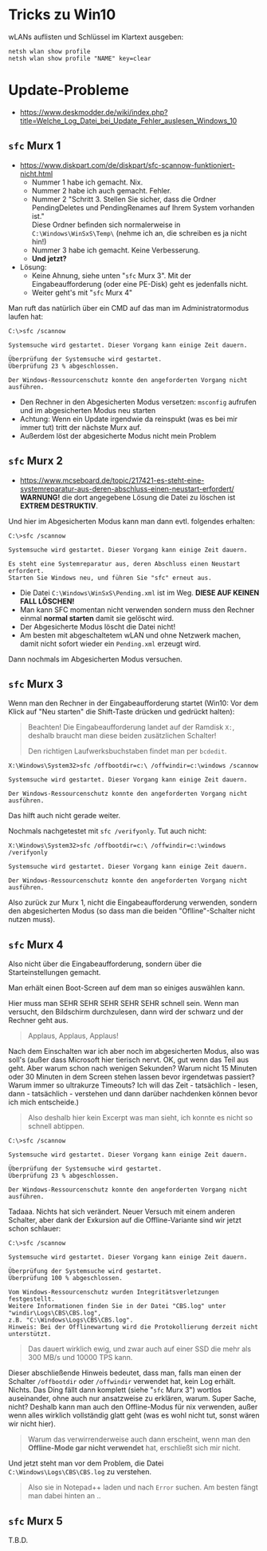 # Tricks zu Win10

wLANs auflisten und Schlüssel im Klartext ausgeben:

    netsh wlan show profile
    netsh wlan show profile "NAME" key=clear

# Update-Probleme

- https://www.deskmodder.de/wiki/index.php?title=Welche_Log_Datei_bei_Update_Fehler_auslesen_Windows_10

## `sfc` Murx 1

- https://www.diskpart.com/de/diskpart/sfc-scannow-funktioniert-nicht.html
  - Nummer 1 habe ich gemacht.  Nix.
  - Nummer 2 habe ich auch gemacht.  Fehler.
  - Nummer 2 "Schritt 3. Stellen Sie sicher, dass die Ordner PendingDeletes und PendingRenames auf Ihrem System vorhanden ist."  
    Diese Ordner befinden sich normalerweise in `C:\Windows\WinSxS\Temp\` (nehme ich an, die schreiben es ja nicht hin!)
  - Nummer 3 habe ich gemacht.  Keine Verbesserung.
  - **Und jetzt?**
- Lösung:
  - Keine Ahnung, siehe unten "`sfc` Murx 3".  Mit der Eingabeaufforderung (oder eine PE-Disk) geht es jedenfalls nicht.
  - Weiter geht's mit "`sfc` Murx 4"

Man ruft das natürlich über ein CMD auf das man im Administratormodus laufen hat:

    C:\>sfc /scannow

    Systemsuche wird gestartet. Dieser Vorgang kann einige Zeit dauern.

    Überprüfung der Systemsuche wird gestartet.
    Überprüfung 23 % abgeschlossen.

    Der Windows-Ressourcenschutz konnte den angeforderten Vorgang nicht ausführen.

- Den Rechner in den Abgesicherten Modus versetzen: `msconfig` aufrufen und im abgesicherten Modus neu starten
- Achtung: Wenn ein Update irgendwie da reinspukt (was es bei mir immer tut) tritt der nächste Murx auf.
- Außerdem löst der abgesicherte Modus nicht mein Problem


## `sfc` Murx 2

- https://www.mcseboard.de/topic/217421-es-steht-eine-systemreparatur-aus-deren-abschluss-einen-neustart-erfordert/
  **WARNUNG!** die dort angegebene Lösung die Datei zu löschen ist **EXTREM DESTRUKTIV**.

Und hier im Abgesicherten Modus kann man dann evtl. folgendes erhalten:

    C:\>sfc /scannow

    Systemsuche wird gestartet. Dieser Vorgang kann einige Zeit dauern.

    Es steht eine Systemreparatur aus, deren Abschluss einen Neustart erfordert.
    Starten Sie Windows neu, und führen Sie "sfc" erneut aus.

- Die Datei `C:\Windows\WinSxS\Pending.xml` ist im Weg.  **DIESE AUF KEINEN FALL LÖSCHEN!**
- Man kann SFC momentan nicht verwenden sondern muss den Rechner einmal **normal starten** damit sie gelöscht wird.
- Der Abgesicherte Modus löscht die Datei nicht!
- Am besten mit abgeschaltetem wLAN und ohne Netzwerk machen, damit nicht sofort wieder ein `Pending.xml` erzeugt wird.

Dann nochmals im Abgesicherten Modus versuchen.


## `sfc` Murx 3

Wenn man den Rechner in der Eingabeaufforderung startet (Win10: Vor dem Klick auf "Neu starten" die Shift-Taste drücken und gedrückt halten):

> Beachten!  Die Eingabeaufforderung landet auf der Ramdisk `X:`, deshalb braucht man diese beiden zusätzlichen Schalter!
>
> Den richtigen Laufwerksbuchstaben findet man per `bcdedit`.

    X:\Windows\System32>sfc /offbootdir=c:\ /offwindir=c:\windows /scannow

    Systemsuche wird gestartet. Dieser Vorgang kann einige Zeit dauern.

    Der Windows-Ressourcenschutz konnte den angeforderten Vorgang nicht ausführen.

Das hilft auch nicht gerade weiter.

Nochmals nachgetestet mit `sfc /verifyonly`.  Tut auch nicht:
   
    X:\Windows\System32>sfc /offbootdir=c:\ /offwindir=c:\windows /verifyonly

    Systemsuche wird gestartet. Dieser Vorgang kann einige Zeit dauern.

    Der Windows-Ressourcenschutz konnte den angeforderten Vorgang nicht ausführen.


Also zurück zur Murx 1, nicht die Eingabeaufforderung verwenden, sondern den abgesicherten Modus
(so dass man die beiden "Oflline"-Schalter nicht nutzen muss).


## `sfc` Murx 4

Also nicht über die Eingabeaufforderung, sondern über die Starteinstellungen gemacht.

Man erhält einen Boot-Screen auf dem man so einiges auswählen kann.

Hier muss man SEHR SEHR SEHR SEHR SEHR schnell sein.  Wenn man versucht, den Bildschirm durchzulesen, dann wird der schwarz und der Rechner geht aus.

> Applaus, Applaus, Applaus!

Nach dem Einschalten war ich aber noch im abgesicherten Modus, also was soll's (außer dass Microsoft hier tierisch nervt.  OK, gut wenn das Teil aus geht.
Aber warum schon nach wenigen Sekunden?  Warum nicht 15 Minuten oder 30 Minuten in dem Screen stehen lassen bevor irgendetwas passiert?  Warum immer so ultrakurze Timeouts?  Ich will das Zeit - tatsächlich - lesen, dann - tatsächlich - verstehen und dann darüber nachdenken können bevor ich mich entscheide.)

> Also deshalb hier kein Excerpt was man sieht, ich konnte es nicht so schnell abtippen.

    C:\>sfc /scannow

    Systemsuche wird gestartet. Dieser Vorgang kann einige Zeit dauern.

    Überprüfung der Systemsuche wird gestartet.
    Überprüfung 23 % abgeschlossen.

    Der Windows-Ressourcenschutz konnte den angeforderten Vorgang nicht ausführen.

Tadaaa.  Nichts hat sich verändert.  Neuer Versuch mit einem anderen Schalter, aber dank der Exkursion auf die Offline-Variante sind wir jetzt schon schlauer:

    C:\>sfc /scannow

    Systemsuche wird gestartet. Dieser Vorgang kann einige Zeit dauern.

    Überprüfung der Systemsuche wird gestartet.
    Überprüfung 100 % abgeschlossen.

    Vom Windows-Ressourcenschutz wurden Integritätsverletzungen festgestellt.
    Weitere Informationen finden Sie in der Datei "CBS.log" unter "windir\Logs\CBS\CBS.log",
    z.B. "C:\Windows\Logs\CBS\CBS.log".
    Hinweis: Bei der Offlinewartung wird die Protokollierung derzeit nicht unterstützt.

> Das dauert wirklich ewig, und zwar auch auf einer SSD die mehr als 300 MB/s und 10000 TPS kann.

Dieser abschließende Hinweis bedeutet, dass man, falls man einen der Schalter `/offbootdir` oder `/offwindir` verwendet hat,
kein Log erhält.  Nichts.  Das Ding fällt dann komplett (siehe "`sfc` Murx 3") wortlos auseinander,
ohne auch nur ansatzweise zu erklären, warum.  Super Sache, nicht?  Deshalb kann man auch den Offline-Modus für nix verwenden,
außer wenn alles wirklich vollständig glatt geht (was es wohl nicht tut, sonst wären wir nicht hier).

> Warum das verwirrenderweise auch dann erscheint, wenn man den **Offline-Mode gar nicht verwendet** hat, erschließt sich mir nicht.

Und jetzt steht man vor dem Problem, die Datei `C:\Windows\Logs\CBS\CBS.log` zu verstehen.

> Also sie in Notepad++ laden und nach `Error` suchen.  Am besten fängt man dabei hinten an ..


## `sfc` Murx 5

T.B.D.

